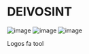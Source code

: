 # DEIVOSINT
![image](https://github.com/Ridd1kulusC0d3r/DEIVOSINT/assets/142614578/010f58fa-5947-42cd-9e5d-6d92b267c7e3)
![image](https://github.com/Ridd1kulusC0d3r/DEIVOSINT/assets/142614578/093c2456-e65e-40fa-bf81-b5edc7265e43)
![image](https://github.com/Ridd1kulusC0d3r/DEIVOSINT/assets/142614578/a9bc74c9-1dc0-4bf3-b05a-fc07beda864e)


Logos fa tool 
